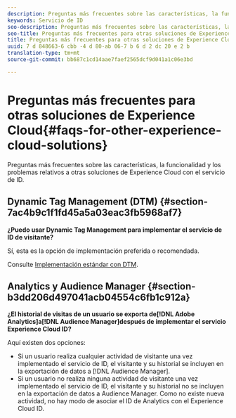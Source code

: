 ```yaml
---
description: Preguntas más frecuentes sobre las características, la funcionalidad y los problemas relativos a otras soluciones de Experience Cloud con el servicio de ID.
keywords: Servicio de ID
seo-description: Preguntas más frecuentes sobre las características, la funcionalidad y los problemas relativos a otras soluciones de Experience Cloud con el servicio de ID.
seo-title: Preguntas más frecuentes para otras soluciones de Experience Cloud
title: Preguntas más frecuentes para otras soluciones de Experience Cloud
uuid: 7 d 848663-6 cbb -4 d 80-ab 06-7 b 6 d 2 dc 20 e 2 b
translation-type: tm+mt
source-git-commit: bb687c1cd14aae7faef2565dcf9d041a1c06e3bd

---
```



# Preguntas más frecuentes para otras soluciones de Experience Cloud{#faqs-for-other-experience-cloud-solutions}

Preguntas más frecuentes sobre las características, la funcionalidad y los problemas relativos a otras soluciones de Experience Cloud con el servicio de ID.

## Dynamic Tag Management (DTM) {#section-7ac4b9c1f1fd45a5a03eac3fb5968af7}

**¿Puedo usar Dynamic Tag Management para implementar el servicio de ID de visitante?**

Sí, esta es la opción de implementación preferida o recomendada.

Consulte [Implementación estándar con DTM](../mcvid-implementation-guides/mcvid-standard.md#concept-89cd0199a9634fc48644f2d61e3d2445).

## Analytics y Audience Manager {#section-b3dd206d497041acb04554c6fb1c912a}

**¿El historial de visitas de un usuario se exporta de[!DNL Adobe Analytics]a[!DNL Audience Manager]después de implementar el servicio Experience Cloud ID?**

Aquí existen dos opciones:

* Si un usuario realiza cualquier actividad de visitante una vez implementado el servicio de ID, el visitante y su historial se incluyen en la exportación de datos a [!DNL Audience Manager].
* Si un usuario no realiza ninguna actividad de visitante una vez implementado el servicio de ID, el visitante y su historial no se incluyen en la exportación de datos a Audience Manager. Como no existe nueva actividad, no hay modo de asociar el ID de Analytics con el Experience Cloud ID.

